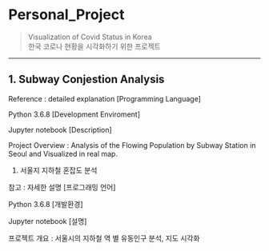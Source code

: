 # Personal_Project
> Visualization of Covid Status in Korea  
>한국 코로나 현황을 시각화하기 위한 프로젝트
***

## 1. Subway Conjestion Analysis

Reference : detailed explanation
[Programming Language]

Python 3.6.8
[Development Enviroment]

Jupyter notebook
[Description]

Project Overview : Analysis of the Flowing Population by Subway Station in Seoul and Visualized in real map.
1. 서울지 지하철 혼잡도 분석

참고 : 자세한 설명
[프로그래밍 언어]

Python 3.6.8
[개발환경]

Jupyter notebook
[설명]

프로젝트 개요 : 서울시의 지하철 역 별 유동인구 분석, 지도 시각화
